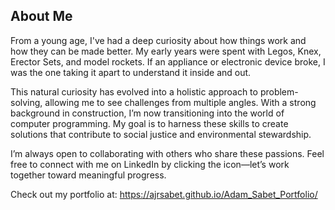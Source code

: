 ## About Me

From a young age, I've had a deep curiosity about how things work and how they can be made better. My early years were spent with Legos, Knex, Erector Sets, and model rockets. If an appliance or electronic device broke, I was the one taking it apart to understand it inside and out.

This natural curiosity has evolved into a holistic approach to problem-solving, allowing me to see challenges from multiple angles. With a strong background in construction, I’m now transitioning into the world of computer programming. My goal is to harness these skills to create solutions that contribute to social justice and environmental stewardship.

I’m always open to collaborating with others who share these passions. Feel free to connect with me on LinkedIn by clicking the icon—let’s work together toward meaningful progress.

Check out my portfolio at:
https://ajrsabet.github.io/Adam_Sabet_Portfolio/

<!--
**ajrsabet/ajrsabet** is a ✨ _special_ ✨ repository because its `README.md` (this file) appears on your GitHub profile.

Here are some ideas to get you started:

- 🔭 I’m currently working on ...
- 🌱 I’m currently learning ...
- 👯 I’m looking to collaborate on ...
- 🤔 I’m looking for help with ...
- 💬 Ask me about ...
- 📫 How to reach me: ...
- 😄 Pronouns: ...
- ⚡ Fun fact: ...
-->
